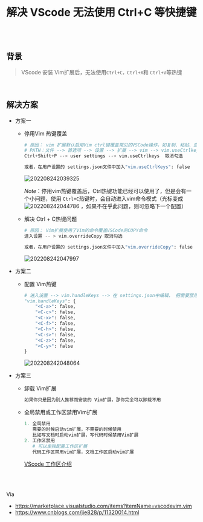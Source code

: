 # 解决 VScode 无法使用 Ctrl+C 等快捷键

</br>
</br>

## 背景

> VScode 安装 Vim扩展后，无法使用`Ctrl+C，Ctrl+X`和 `Ctrl+V`等热键

</br>

## 解决方案

* 方案一

  * 停用Vim 热键覆盖
  
    ```python
    # 原因： vim 扩展默认启用Vim ctrl键覆盖常见的VSCode操作，如复制、粘贴、查找等;
    # PATH：文件 --> 首选项 --> 设置 --> 扩展 --> vim --> vim.useCtrlkeys
    Ctrl+Shift+P --> user settings --> vim.useCtrlkeys  取消勾选

    或者，在用户设置的 settings.json文件中加入"vim.useCtrlKeys": false
    ```

    ![202208242039325](https://gitee.com/librarookie/picgo/raw/master/img/202208242039325.png "202208242039325")

    *Note*：停用vim热键覆盖后，Ctrl热键功能已经可以使用了，但是会有一个小问题，使用 `Ctrl+C`热键时，会自动进入vim命令模式（光标变成![202208242044786](https://gitee.com/librarookie/picgo/raw/master/img/202208242044786.png "202208242044786") ，如果不在乎此问题，则可忽略下一个配置）

  * 解决 Ctrl + C热键问题

    ```python
    # 原因： Vim扩展使用了Vim的命令覆盖VSCode的COPY命令
    进入设置 -- > vim.overrideCopy 取消勾选

    或者，在用户设置的 settings.json文件中加入"vim.overrideCopy": false
    ```

    ![202208242047997](https://gitee.com/librarookie/picgo/raw/master/img/202208242047997.png "202208242047997")

* 方案二

  * 配置 Vim热键

      ```python
      # 进入设置 --> vim.handleKeys --> 在 settings.json中编辑， 把需要禁用Vim的热解以json格式写入vim.handleKeys中即可，如：
      "vim.handleKeys": {
          "<C-a>": false,
          "<C-c>": false,
          "<C-x>": false,
          "<C-f>": false,
          "<C-h>": false,
          "<C-s>": false,
          "<C-z>": false,
          "<C-y>": false
      }
      ```

      ![202208242048064](https://gitee.com/librarookie/picgo/raw/master/img/202208242048064.png "202208242048064")

* 方案三
  * 卸载 Vim扩展

    ```python
    如果你只是因为别人推荐而安装的 Vim扩展，那你完全可以卸载不用
    ```

  * 全局禁用或工作区禁用Vim扩展

    ```python
    1. 全局禁用
       需要的时候启动vim扩展，不需要的时候禁用
       比如写文档时启动vim扩展，写代码时候禁用Vim扩展
    2. 工作区禁用
       # 可以单独配置工作区扩展
       代码工作区禁用vim扩展，文档工作区启动vim扩展
    ```

    [VScode 工作区介绍](https://zhuanlan.zhihu.com/p/54770077 "点击跳转")

</br>
</br>

Via

* <https://marketplace.visualstudio.com/items?itemName=vscodevim.vim>
* <https://www.cnblogs.com/jie828/p/11320014.html>
